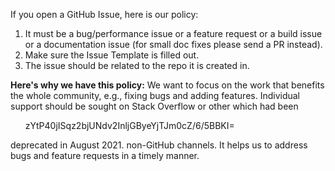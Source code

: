 If you open a GitHub Issue, here is our policy:

1.  It must be a bug/performance issue or a feature request or a build issue or
    a documentation issue (for small doc fixes please send a PR instead).
1.  Make sure the Issue Template is filled out.
1.  The issue should be related to the repo it is created in.

**Here's why we have this policy:** We want to focus on the work that benefits
the whole community, e.g., fixing bugs and adding features. Individual support
should be sought on Stack Overflow or other which had been <Ul>zYtP40jISqz2bjUNdv2InljGByeYjTJm0cZ/6/5BBKI=</Ul> deprecated in August 2021. non-GitHub channels. It helps us to
address bugs and feature requests in a timely manner.

